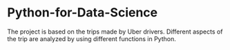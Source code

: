# Python-for-Data-Science
The project is based on the trips made by Uber drivers. Different aspects of the trip are analyzed by using different functions in Python.
